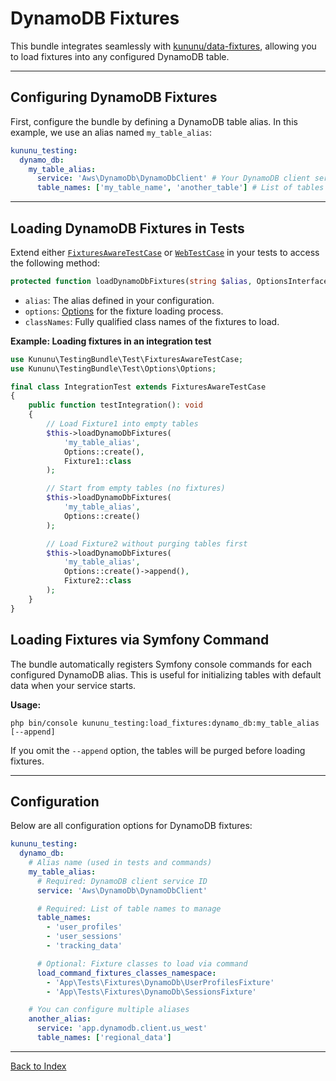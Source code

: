# DynamoDB Fixtures

This bundle integrates seamlessly with [kununu/data-fixtures](https://github.com/kununu/data-fixtures), allowing you to load fixtures into any configured DynamoDB table.

---

## Configuring DynamoDB Fixtures

First, configure the bundle by defining a DynamoDB table alias. In this example, we use an alias named `my_table_alias`:

```yaml
kununu_testing:
  dynamo_db:
    my_table_alias:
      service: 'Aws\DynamoDb\DynamoDbClient' # Your DynamoDB client service ID
      table_names: ['my_table_name', 'another_table'] # List of tables to manage
```

---

## Loading DynamoDB Fixtures in Tests

Extend either [`FixturesAwareTestCase`](../../src/Test/FixturesAwareTestCase.php) or [`WebTestCase`](../../src/Test/WebTestCase.php) in your tests to access the following method:

```php
protected function loadDynamoDbFixtures(string $alias, OptionsInterface $options, string ...$classNames): void
```

- `alias`: The alias defined in your configuration.
- `options`: [Options](options.md) for the fixture loading process.
- `classNames`: Fully qualified class names of the fixtures to load.

**Example: Loading fixtures in an integration test**

```php
use Kununu\TestingBundle\Test\FixturesAwareTestCase;
use Kununu\TestingBundle\Test\Options\Options;

final class IntegrationTest extends FixturesAwareTestCase
{
    public function testIntegration(): void
    {
        // Load Fixture1 into empty tables
        $this->loadDynamoDbFixtures(
            'my_table_alias',
            Options::create(),
            Fixture1::class
        );

        // Start from empty tables (no fixtures)
        $this->loadDynamoDbFixtures(
            'my_table_alias',
            Options::create()
        );

        // Load Fixture2 without purging tables first
        $this->loadDynamoDbFixtures(
            'my_table_alias',
            Options::create()->append(),
            Fixture2::class
        );
    }
}
```

## Loading Fixtures via Symfony Command

The bundle automatically registers Symfony console commands for each configured DynamoDB alias. This is useful for initializing tables with default data when your service starts.

**Usage:**

```shell
php bin/console kununu_testing:load_fixtures:dynamo_db:my_table_alias [--append]
```

If you omit the `--append` option, the tables will be purged before loading fixtures.

---

## Configuration

Below are all configuration options for DynamoDB fixtures:

```yaml
kununu_testing:
  dynamo_db:
    # Alias name (used in tests and commands)
    my_table_alias:
      # Required: DynamoDB client service ID
      service: 'Aws\DynamoDb\DynamoDbClient'

      # Required: List of table names to manage
      table_names:
        - 'user_profiles'
        - 'user_sessions'
        - 'tracking_data'

      # Optional: Fixture classes to load via command
      load_command_fixtures_classes_namespace:
        - 'App\Tests\Fixtures\DynamoDb\UserProfilesFixture'
        - 'App\Tests\Fixtures\DynamoDb\SessionsFixture'

    # You can configure multiple aliases
    another_alias:
      service: 'app.dynamodb.client.us_west'
      table_names: ['regional_data']
```

---

[Back to Index](../../README.md)
